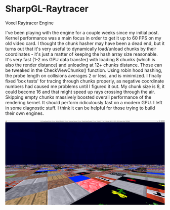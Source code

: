 # SharpGL-Raytracer
Voxel Raytracer Engine

I've been playing with the engine for a couple weeks since my initial post. Kernel performance was a main focus in order to get it up to 60 FPS on my old video card. I thought the chunk hasher may have been a dead end, but it turns out that it's very useful to dynamically load/unload chunks by their coordinates - it's just a matter of keeping the hash array size reasonable. It's very fast (1-2 ms GPU data transfer) with loading 8 chunks (which is also the render distance) and unloading at 12+ chunks distance. Those can be tweaked in the CheckViewChunks() function. Using robin hood hashing, the probe length on collisions averages 2 or less, and is minimized. I finally fixed 'box tests' for tracing through chunks properly, as negative coordinate numbers had caused me problems until I figured it out. My chunk size is 8, it could become 16 and that might speed up rays crossing through the air. Skipping empty chunks massively boosted overall performance of the rendering kernel. It should perform ridiculously fast on a modern GPU. I left in some diagnostic stuff. I think it can be helpful for those trying to build their own engines.

![alt text](https://github.com/binaryalgorithm/SharpGL-Raytracer/blob/master/screencap.png)
